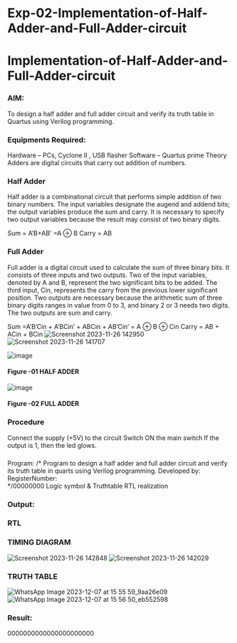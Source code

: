 
# Exp-02-Implementation-of-Half-Adder-and-Full-Adder-circuit

# Implementation-of-Half-Adder-and-Full-Adder-circuit
### AIM:
To design a half adder and full adder circuit and verify its truth table in Quartus using Verilog programming.

### Equipments Required:
Hardware – PCs, Cyclone II , USB flasher
Software – Quartus prime
Theory
Adders are digital circuits that carry out addition of numbers.

### Half Adder
Half adder is a combinational circuit that performs simple addition of two binary numbers. The input variables designate the augend and addend bits; the output variables produce the sum and carry. It is necessary to specify two output variables because the result may consist of two binary digits.

Sum = A’B+AB’ =A ⊕ B Carry = AB

### Full Adder
Full adder is a digital circuit used to calculate the sum of three binary bits. It consists of three inputs and two outputs. Two of the input variables, denoted by A and B, represent the two significant bits to be added. The third input, Cin, represents the carry from the previous lower significant position. Two outputs are necessary because the arithmetic sum of three binary digits ranges in value from 0 to 3, and binary 2 or 3 needs two digits. The two outputs are sum and carry.

Sum =A’B’Cin + A’BCin’ + ABCin + AB’Cin’ = A ⊕ B ⊕ Cin Carry = AB + ACin + BCin
![Screenshot 2023-11-26 142950](https://github.com/Mohanraj2006/Exp-02-Implementation-of-Half-Adder-and-Full-Adder-circuit/assets/152195759/0a2a3c32-13d6-4cfd-91e0-71f629c7140f)
![Screenshot 2023-11-26 141707](https://github.com/Mohanraj2006/Exp-02-Implementation-of-Half-Adder-and-Full-Adder-circuit/assets/152195759/608932f9-1a7a-4d81-a8ed-87dd18ed2554)

 ![image](https://user-images.githubusercontent.com/36288975/163552156-a13e5a56-c638-4110-97d9-8896907c8d25.png)

#### Figure -01 HALF ADDER 


![image](https://user-images.githubusercontent.com/36288975/163552057-b3547877-6d07-45b4-b7e0-bcfebfad9e1d.png)

#### Figure -02 FULL ADDER 

### Procedure

Connect the supply (+5V) to the circuit
Switch ON the main switch
If the output is 1, then the led glows.
### 
Program:
/*
Program to design a half adder and full adder circuit and verify its truth table in quarts using Verilog programming.
Developed by: 
RegisterNumber:  
*/00000000
Logic symbol & Truthtable
RTL realization

### Output:
### RTL
### TIMING DIAGRAM
![Screenshot 2023-11-26 142848](https://github.com/Mohanraj2006/Exp-02-Implementation-of-Half-Adder-and-Full-Adder-circuit/assets/152195759/2cb50f9f-2185-4657-b929-3b610c734ed7)
![Screenshot 2023-11-26 142029](https://github.com/Mohanraj2006/Exp-02-Implementation-of-Half-Adder-and-Full-Adder-circuit/assets/152195759/e7ff9cca-8b80-45f6-9f73-48a4a58ddfea)


### TRUTH TABLE 
![WhatsApp Image 2023-12-07 at 15 55 59_9aa26e09](https://github.com/Mohanraj2006/Exp-02-Implementation-of-Half-Adder-and-Full-Adder-circuit/assets/152195759/ce0a515f-c8c9-4823-baf5-a28af605a548)
![WhatsApp Image 2023-12-07 at 15 56 50_eb552598](https://github.com/Mohanraj2006/Exp-02-Implementation-of-Half-Adder-and-Full-Adder-circuit/assets/152195759/57d3f37d-989e-4353-bf5f-35441c328496)

### Result:
0000000000000000000000
